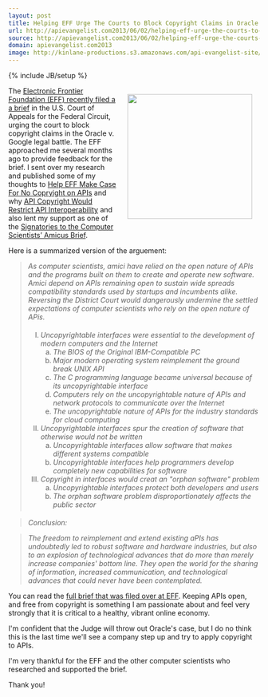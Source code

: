 ```yaml
---
layout: post
title: Helping EFF Urge The Courts to Block Copyright Claims in Oracle v  Google API Fight
url: http://apievangelist.com2013/06/02/helping-eff-urge-the-courts-to-block-copyright-claims-in-oracle-v.-google-api-fight/
source: http://apievangelist.com2013/06/02/helping-eff-urge-the-courts-to-block-copyright-claims-in-oracle-v.-google-api-fight/
domain: apievangelist.com2013
image: http://kinlane-productions.s3.amazonaws.com/api-evangelist-site/blog/google-v-oracle-brief.png
---
```

{% include JB/setup %}
<p><a href="https://www.eff.org/press/releases/computer-scientists-urge-court-block-copyright-claims-oracle-v-google-api-fight"><img style="padding: 15px;" src="https://s3.amazonaws.com/kinlane-productions/api-evangelist/electronic-frontier-foundation/google-v-oracle-brief.png" alt="" width="250" align="right" /></a></p>
<p>The <a href="https://www.eff.org/press/releases/computer-scientists-urge-court-block-copyright-claims-oracle-v-google-api-fight">Electronic Frontier Foundation (EFF) recently filed a a brief</a> in the U.S. Court of Appeals for the Federal Circuit, urging the court to block copyright claims in the Oracle v. Google legal battle.  The EFF approached me several months ago to provide feedback for the brief.   I sent over my research and published some of my thoughts to <a href="/2012/11/02/help-eff-make-case-for-no-copryight-on-apis/">Help EFF Make Case For No Copryight on APIs</a> and why <a href="http://apivoice.com/2012/12/08/api-copyright-would-restrict-api-interoperability/">API Copyright Would Restrict API Interoperability</a> and also lent my support as one of the <a href="https://www.eff.org/cases/oracle-v-google/amici">Signatories to the Computer Scientists&rsquo; Amicus Brief</a>.</p>
<p>Here is a summarized version of the arguement:</p>
<blockquote><em>As computer scientists, amici have relied on the open nature of APIs and the programs built on them to create and operate new software.  Amici depend on APIs remaining open to sustain wide spreads compatibility standards used by startups and incumbents alike.  Reversing the District Court would dangerously undermine the settled expectations of computer scientists who rely on the open nature of APis. </em><ol style="padding-left: 25px; list-style-type: upper-roman; padding-top: 5px; padding-bottom: 5px;">
<li><em>Uncopyrightable interfaces were essential to the development of modern computers and the Internet</em><ol style="list-style-type: lower-alpha; padding-left: 25px;">
<li><em>The BIOS of the Original IBM-Compatible PC</em></li>
<li><em>Major modern operating system reimplement the ground break UNIX API</em></li>
<li><em>The C programming language became universal because of its uncopyrightable interface</em></li>
<li><em>Computers rely on the uncopyrightable nature of APIs and network protocols to communicate over the Internet</em></li>
<li><em>The uncopyrightable nature of APIs for the industry standards for cloud computing</em></li>
</ol></li>
<li><em>Uncopyrightable interfaces spur the creation of software that otherwise would not be written</em><ol style="list-style-type: lower-alpha; padding-left: 25px;">
<li><em>Uncopyrightable interfaces allow software that makes different systems compatible<br /></em></li>
<li><em>Uncopyrightable interfaces help programmers develop completely new capabilities for software</em></li>
</ol></li>
<li><em>Copyright in interfaces would creat an "orphan software" problem</em><ol style="list-style-type: lower-alpha; padding-left: 25px;">
<li><em>Uncopyrightable interfaces protect both developers and users<br /></em></li>
<li><em>The orphan software problem disproportionately affects the public sector</em></li>
</ol></li>
</ol></blockquote>
<blockquote><em> Conclusion: </em></blockquote>
<blockquote><em>The freedom to reimplement and extend existing aPIs has undoubtedly led to robust software and hardware industries, but also to an explosion of technological advances that do more than merely increase companies' bottom line.  They open the world for the sharing of information, increased communication, and technological advances that could never have been contemplated.</em></blockquote>
<p>You can read the <a href="https://www.eff.org/document/amicus-brief-computer-scientists">full brief that was filed over at EFF</a>.  Keeping APIs open, and free from copyright is something I am passionate about and feel very strongly that it is critical to a healthy, vibrant online economy.</p>
<p>I'm confident that the Judge will throw out Oracle's case, but I do no think this is the last time we'll see a company step up and try to apply copyright to APIs.</p>
<p>I'm very thankful for the EFF and the other computer scientists who researched and supported the brief.</p>
<p>Thank you!</p>
